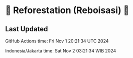 
# 🌳 Reforestation (Reboisasi) 🌲

## Last Updated

GitHub Actions time: Fri Nov  1 20:21:34 UTC 2024

Indonesia/Jakarta time: Sat Nov  2 03:21:34 WIB 2024
